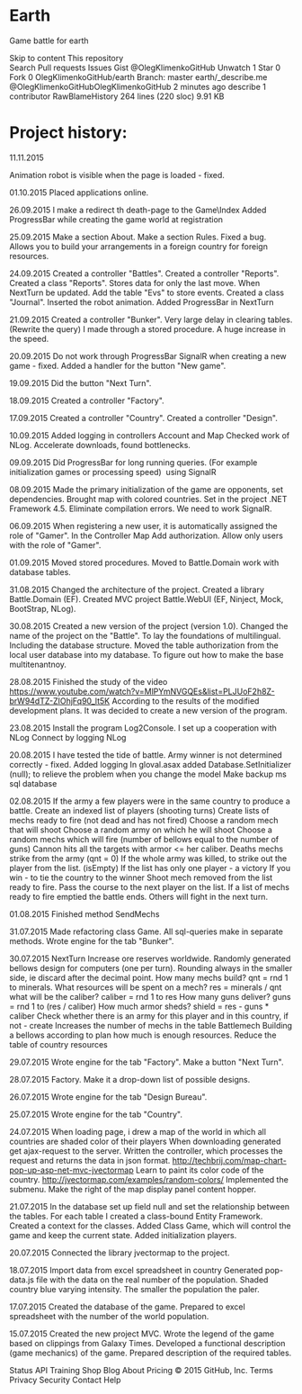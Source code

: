 # Earth
Game battle for earth

Skip to content
This repository  
Search
Pull requests
Issues
Gist
 @OlegKlimenkoGitHub
 Unwatch 1
  Star 0
 Fork 0 OlegKlimenkoGitHub/earth
Branch: master  earth/_describe.me
@OlegKlimenkoGitHubOlegKlimenkoGitHub 2 minutes ago describe
1 contributor
RawBlameHistory     264 lines (220 sloc)  9.91 KB

Project history:
================================

11.11.2015

Animation robot is visible when the page is loaded - fixed.

01.10.2015
Placed applications online.

26.09.2015
I make a redirect th death-page to the Game\Index
Added ProgressBar while creating the game world at registration

25.09.2015
Make a section About.
Make a section Rules.
Fixed a bug. Allows you to build your arrangements in a foreign country for foreign resources.

24.09.2015
Created a controller "Battles".
Created a controller "Reports".
Created a class "Reports".
Stores data for only the last move. When NextTurn be updated.
Add the table "Evs" to store events.
Created a class "Journal".
Inserted the robot animation.
Added ProgressBar in NextTurn

21.09.2015
Created a controller "Bunker".
Very large delay in clearing tables. (Rewrite the query)
I made through a stored procedure. A huge increase in the speed.

20.09.2015
Do not work through ProgressBar SignalR when creating a new game - fixed.
Added a handler for the button "New game".

19.09.2015
Did the button "Next Turn".

18.09.2015
Created a controller "Factory".
  
17.09.2015
Created a controller "Country".
Created a controller "Design".

10.09.2015
Added logging in controllers Account and Map
Checked work of NLog.
Accelerate downloads, found bottlenecks.

09.09.2015
Did ProgressBar for long running queries. (For example initialization games or processing speed)  using SignalR

08.09.2015
Made the primary initialization of the game are opponents, set dependencies.
Brought map with colored countries.
Set in the project .NET Framework 4.5. Eliminate compilation errors. We need to work SignalR.

06.09.2015
When registering a new user, it is automatically assigned the role of "Gamer".
In the Controller Map Add authorization. Allow only users with the role of "Gamer".

01.09.2015
Moved stored procedures.
Moved to Battle.Domain work with database tables.

31.08.2015
Changed the architecture of the project.
Created a library Battle.Domain (EF).
Created MVC project Battle.WebUI (EF, Ninject, Mock, BootStrap, NLog).

30.08.2015
Created a new version of the project (version 1.0).
Changed the name of the project on the "Battle".
To lay the foundations of multilingual. Including the database structure.
Moved the table authorization from the local user database into my database.
To figure out how to make the base multitenantnoy.

28.08.2015
Finished the study of the video
https://www.youtube.com/watch?v=MlPYmNVGQEs&list=PLJUoF2h8Z-brW94dTZ-ZIOhjFq90_lt5K
According to the results of the modified development plans.
It was decided to create a new version of the program.

23.08.2015
Install the program Log2Console. I set up a cooperation with NLog
Connect by logging NLog

20.08.2015
I have tested the tide of battle.
Army winner is not determined correctly - fixed.
Added logging
In gloval.asax added Database.SetInitializer <CountryContext> (null); to relieve the problem when you change the model
Make backup ms sql database

02.08.2015
If the army a few players were in the same country to produce a battle.
Create an indexed list of players (shooting turns)
Create lists of mechs ready to fire (not dead and has not fired)
Choose a random mech that will shoot
Choose a random army on which he will shoot
Choose a random mechs which will fire (number of bellows equal to the number of guns)
Cannon hits all the targets with armor <= her caliber.
Deaths mechs strike from the army (qnt = 0)
If the whole army was killed, to strike out the player from the list. (isEmpty)
If the list has only one player - a victory
If you win - to tie the country to the winner
Shoot mech removed from the list ready to fire.
Pass the course to the next player on the list.
If a list of mechs ready to fire emptied the battle ends. Others will fight in the next turn.

01.08.2015
Finished method SendMechs

31.07.2015
Made refactoring class Game. All sql-queries make in separate methods.
Wrote engine for the tab "Bunker".

30.07.2015
NextTurn 
Increase ore reserves worldwide. 
Randomly generated bellows design for computers (one per turn). 
Rounding always in the smaller side, ie discard after the decimal point. 
How many mechs build? qnt = rnd 1 to minerals. 
What resources will be spent on a mech? res = minerals / qnt 
what will be the caliber? caliber = rnd 1 to res 
How many guns deliver? guns = rnd 1 to (res / caliber) 
How much armor sheds? shield = res - guns * caliber 
Check whether there is an army for this player and in this country, if not - create 
Increases the number of mechs in the table Battlemech 
Building a bellows according to plan how much is enough resources. 
Reduce the table of country resources

29.07.2015
Wrote engine for the tab "Factory".
Make a button "Next Turn".

28.07.2015
Factory. Make it a drop-down list of possible designs.

26.07.2015
Wrote engine for the tab "Design Bureau".

25.07.2015
Wrote engine for the tab "Country".

24.07.2015
When loading page, i drew a map of the world in which all countries are shaded color of their players
When downloading generated get ajax-request to the server.
Written the controller, which processes the request and returns the data in json format.
http://techbrij.com/map-chart-pop-up-asp-net-mvc-jvectormap
Learn to paint its color code of the country.
http://jvectormap.com/examples/random-colors/
Implemented the submenu.
Make the right of the map display panel content hopper. 
    
21.07.2015
In the database set up field null and set the relationship between the tables.
For each table I created a class-bound Entity Framework.
Created a context for the classes.
Added Class Game, which will control the game and keep the current state.
Added initialization players.

20.07.2015
Connected the library jvectormap to the project.

18.07.2015
Import data from excel spreadsheet in country
Generated pop-data.js file with the data on the real number of the population.
Shaded country blue varying intensity. The smaller the population the paler.

17.07.2015
Created the database of the game.
Prepared to excel spreadsheet with the number of the world population.

15.07.2015
Created the new project MVC.
Wrote the legend of the game based on clippings from Galaxy Times.
Developed a functional description (game mechanics) of the game.
Prepared description of the required tables.


Status API Training Shop Blog About Pricing
© 2015 GitHub, Inc. Terms Privacy Security Contact Help
